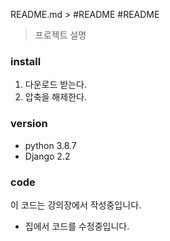 README.md > #README
 #README
>프로젝트 설명


### install
1. 다운로드 받는다.
2. 압축을 해제한다.


### version 
- python 3.8.7
- Django 2.2

### code
이 코드는 강의장에서 작성중입니다.
- 집에서 코드를 수정중입니다.